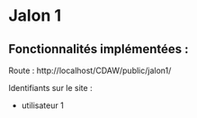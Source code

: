 
# Jalon 1

<description>

Fonctionnalités implémentées :
- 

Route :
http://localhost/CDAW/public/jalon1/

Identifiants sur le site :
   - utilisateur 1 